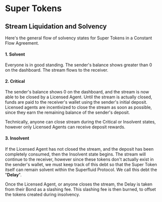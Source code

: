 # Super Tokens

## Stream Liquidation and Solvency

Here's the general flow of solvency states for Super Tokens in a Constant Flow Agreement. 

#### **1.** **Solvent**

Everyone is in good standing. The sender's balance shows greater than 0 on the dashboard. The  stream flows to the receiver. 

#### **2. Critical**

The sender's balance shows 0 on the dashboard, and the stream is now able to be closed by a Licensed Agent. Until the stream is actually closed, funds are paid to the receiver's wallet using the sender's initial deposit. Licensed agents are incentivized to close the stream as soon as possible, since they earn the remaining balance of the sender's deposit. 

Technically, anyone can close stream during the Critical or Insolvent states, however only Licensed Agents can receive deposit rewards.

#### **3. Insolvent**

If the Licensed Agent has not closed the stream, and the deposit has been completely consumed,  then the Insolvent state begins. The stream will continue to the receiver, however since these tokens don't actually exist in the sender's wallet, we must keep track of this debt so that the Super Token itself can remain solvent within the Superfluid Protocol. We call this debt the "**Delay**". 

Once the Licensed Agent, or anyone closes the stream, the Delay is taken from their Bond as a slashing fee. This slashing fee is then burned, to offset the tokens created during insolvency.

